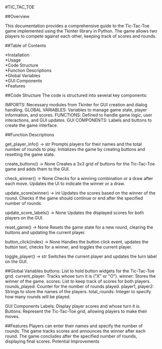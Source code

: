 #TIC_TAC_TOE 

##Overview  

This documentation provides a comprehensive guide to the Tic-Tac-Toe game implemented using the Tkinter library in Python. The game allows two players to compete against each other, keeping track of scores and rounds.

##Table of Contents

*Installation <br>
*Usage <br>
*Code Structure <br>
*Function Descriptions <br>
*Global Variables <br>
*GUI Components <br>
*Features <br>

##Code Structure
The code is structured into several key components:

IMPORTS: Necessary modules from Tkinter for GUI creation and dialog handling.
GLOBAL VARIABLES: Variables to manage game state, player information, and scores.
FUNCTIONS: Defined to handle game logic, user interactions, and GUI updates.
GUI COMPONENTS: Labels and buttons to create the game interface.

##Function Descriptions

get_player_info() -> str
Prompts players for their names and the total number of rounds to play. Initializes the game by creating buttons and resetting the game state.

create_buttons() -> None
Creates a 3x3 grid of buttons for the Tic-Tac-Toe game and adds them to the GUI.

check_winner() -> None
Checks for a winning combination or a draw after each move. Updates the UI to indicate the winner or a draw.

update_score(winner) -> int
Updates the scores based on the winner of the round. Checks if the game should continue or end after the specified number of rounds.

update_score_labels() -> None
Updates the displayed scores for both players on the GUI.

reset_game() -> None
Resets the game state for a new round, clearing the buttons and updating the current player.

button_click(index) -> None
Handles the button click event, updates the button text, checks for a winner, and toggles the current player.

toggle_player() -> str
Switches the current player and updates the turn label on the GUI.

##Global Variables
buttons: List to hold button widgets for the Tic-Tac-Toe grid.
current_player: Tracks whose turn it is ("X" or "O").
winner: Stores the winner of the game.
scores: List to keep track of scores for both players.
rounds_played: Counter for the number of rounds played.
player1, player2: Strings to store the names of the players.
total_rounds: Integer to specify how many rounds will be played.

GUI Components
Labels: Display player scores and whose turn it is.
Buttons: Represent the Tic-Tac-Toe grid, allowing players to make their moves.

##Features
Players can enter their names and specify the number of rounds.
The game tracks scores and announces the winner after each round.
The game concludes after the specified number of rounds, displaying final scores.
Potential Improvements

